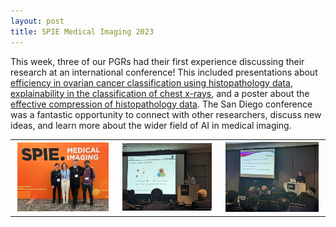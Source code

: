 ```yaml
---
layout: post
title: SPIE Medical Imaging 2023
---
```

This week, three of our PGRs had their first experience discussing their research at an international conference! This included presentations about [efficiency in ovarian cancer classification using histopathology data](https://www.spiedigitallibrary.org/conference-proceedings-of-spie/12471/1247110/Efficient-subtyping-of-ovarian-cancer-histopathology-whole-slide-images-using/10.1117/12.2653869.short?SSO=1), [explainability in the classification of chest x-rays](https://www.spiedigitallibrary.org/conference-proceedings-of-spie/12464/1246411/Learning-disentangled-representations-for-explainable-chest-x-ray-classification-using/10.1117/12.2654345.short), and a poster about the [effective compression of histopathology data](https://www.spiedigitallibrary.org/conference-proceedings-of-spie/12471/124711B/Digital-pathology-whole-slide-image-compression-with-vector-quantized-variational/10.1117/12.2647844.short). The San Diego conference was a fantastic opportunity to connect with other researchers, discuss new ideas, and learn more about the wider field of AI in medical imaging.  

<table>
  <tr>
    <th><img  src="/images/SPIE1.jpg" style="max-width: 95%;"></th>
    <th><img  src="/images/SPIE2.jpg" style="max-width: 95%;"></th>
    <th><img  src="/images/SPIE3.jpg" style="max-width: 95%;"></th>
  </tr>
</table>
